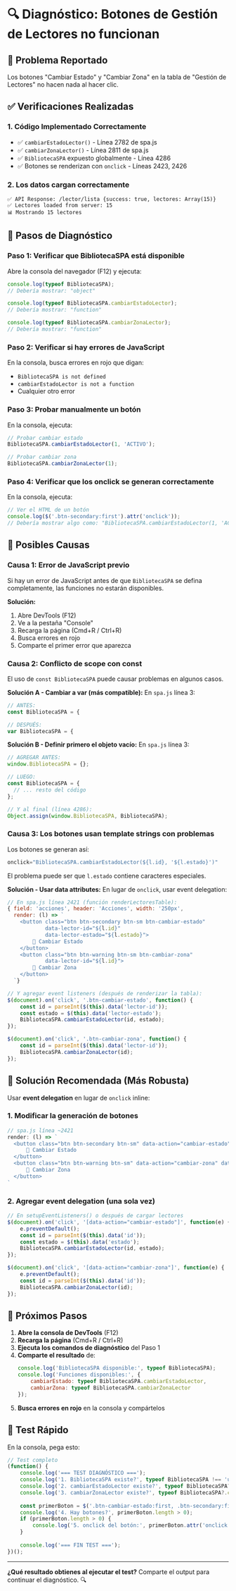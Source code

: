 # 🔍 Diagnóstico: Botones de Gestión de Lectores no funcionan

## 🐛 Problema Reportado
Los botones "Cambiar Estado" y "Cambiar Zona" en la tabla de "Gestión de Lectores" no hacen nada al hacer clic.

## ✅ Verificaciones Realizadas

### 1. Código Implementado Correctamente
- ✅ `cambiarEstadoLector()` - Línea 2782 de spa.js
- ✅ `cambiarZonaLector()` - Línea 2811 de spa.js
- ✅ `BibliotecaSPA` expuesto globalmente - Línea 4286
- ✅ Botones se renderizan con `onclick` - Líneas 2423, 2426

### 2. Los datos cargan correctamente
```
✅ API Response: /lector/lista {success: true, lectores: Array(15)}
✅ Lectores loaded from server: 15
📊 Mostrando 15 lectores
```

## 🔬 Pasos de Diagnóstico

### Paso 1: Verificar que BibliotecaSPA está disponible
Abre la consola del navegador (F12) y ejecuta:
```javascript
console.log(typeof BibliotecaSPA);
// Debería mostrar: "object"

console.log(typeof BibliotecaSPA.cambiarEstadoLector);
// Debería mostrar: "function"

console.log(typeof BibliotecaSPA.cambiarZonaLector);
// Debería mostrar: "function"
```

### Paso 2: Verificar si hay errores de JavaScript
En la consola, busca errores en rojo que digan:
- `BibliotecaSPA is not defined`
- `cambiarEstadoLector is not a function`
- Cualquier otro error

### Paso 3: Probar manualmente un botón
En la consola, ejecuta:
```javascript
// Probar cambiar estado
BibliotecaSPA.cambiarEstadoLector(1, 'ACTIVO');

// Probar cambiar zona
BibliotecaSPA.cambiarZonaLector(1);
```

### Paso 4: Verificar que los onclick se generan correctamente
En la consola, ejecuta:
```javascript
// Ver el HTML de un botón
console.log($('.btn-secondary:first').attr('onclick'));
// Debería mostrar algo como: "BibliotecaSPA.cambiarEstadoLector(1, 'ACTIVO')"
```

## 🔧 Posibles Causas

### Causa 1: Error de JavaScript previo
Si hay un error de JavaScript antes de que `BibliotecaSPA` se defina completamente, las funciones no estarán disponibles.

**Solución:**
1. Abre DevTools (F12)
2. Ve a la pestaña "Console"
3. Recarga la página (Cmd+R / Ctrl+R)
4. Busca errores en rojo
5. Comparte el primer error que aparezca

### Causa 2: Conflicto de scope con const
El uso de `const BibliotecaSPA` puede causar problemas en algunos casos.

**Solución A - Cambiar a var (más compatible):**
En `spa.js` línea 3:
```javascript
// ANTES:
const BibliotecaSPA = {

// DESPUÉS:
var BibliotecaSPA = {
```

**Solución B - Definir primero el objeto vacío:**
En `spa.js` línea 3:
```javascript
// AGREGAR ANTES:
window.BibliotecaSPA = {};

// LUEGO:
const BibliotecaSPA = {
  // ... resto del código
};

// Y al final (línea 4286):
Object.assign(window.BibliotecaSPA, BibliotecaSPA);
```

### Causa 3: Los botones usan template strings con problemas
Los botones se generan así:
```javascript
onclick="BibliotecaSPA.cambiarEstadoLector(${l.id}, '${l.estado}')"
```

El problema puede ser que `l.estado` contiene caracteres especiales.

**Solución - Usar data attributes:**
En lugar de `onclick`, usar event delegation:

```javascript
// En spa.js línea 2421 (función renderLectoresTable):
{ field: 'acciones', header: 'Acciones', width: '250px',
  render: (l) => `
    <button class="btn btn-secondary btn-sm btn-cambiar-estado" 
            data-lector-id="${l.id}" 
            data-lector-estado="${l.estado}">
        🔄 Cambiar Estado
    </button>
    <button class="btn btn-warning btn-sm btn-cambiar-zona" 
            data-lector-id="${l.id}">
        📍 Cambiar Zona
    </button>
  `}

// Y agregar event listeners (después de renderizar la tabla):
$(document).on('click', '.btn-cambiar-estado', function() {
    const id = parseInt($(this).data('lector-id'));
    const estado = $(this).data('lector-estado');
    BibliotecaSPA.cambiarEstadoLector(id, estado);
});

$(document).on('click', '.btn-cambiar-zona', function() {
    const id = parseInt($(this).data('lector-id'));
    BibliotecaSPA.cambiarZonaLector(id);
});
```

## 🎯 Solución Recomendada (Más Robusta)

Usar **event delegation** en lugar de `onclick` inline:

### 1. Modificar la generación de botones
```javascript
// spa.js línea ~2421
render: (l) => `
  <button class="btn btn-secondary btn-sm" data-action="cambiar-estado" data-id="${l.id}" data-estado="${l.estado}">
      🔄 Cambiar Estado
  </button>
  <button class="btn btn-warning btn-sm" data-action="cambiar-zona" data-id="${l.id}">
      📍 Cambiar Zona
  </button>
`
```

### 2. Agregar event delegation (una sola vez)
```javascript
// En setupEventListeners() o después de cargar lectores
$(document).on('click', '[data-action="cambiar-estado"]', function(e) {
    e.preventDefault();
    const id = parseInt($(this).data('id'));
    const estado = $(this).data('estado');
    BibliotecaSPA.cambiarEstadoLector(id, estado);
});

$(document).on('click', '[data-action="cambiar-zona"]', function(e) {
    e.preventDefault();
    const id = parseInt($(this).data('id'));
    BibliotecaSPA.cambiarZonaLector(id);
});
```

## 📝 Próximos Pasos

1. **Abre la consola de DevTools** (F12)
2. **Recarga la página** (Cmd+R / Ctrl+R)
3. **Ejecuta los comandos de diagnóstico** del Paso 1
4. **Comparte el resultado** de:
   ```javascript
   console.log('BibliotecaSPA disponible:', typeof BibliotecaSPA);
   console.log('Funciones disponibles:', {
       cambiarEstado: typeof BibliotecaSPA.cambiarEstadoLector,
       cambiarZona: typeof BibliotecaSPA.cambiarZonaLector
   });
   ```
5. **Busca errores en rojo** en la consola y compártelos

## 🚀 Test Rápido

En la consola, pega esto:
```javascript
// Test completo
(function() {
    console.log('=== TEST DIAGNÓSTICO ===');
    console.log('1. BibliotecaSPA existe?', typeof BibliotecaSPA !== 'undefined');
    console.log('2. cambiarEstadoLector existe?', typeof BibliotecaSPA?.cambiarEstadoLector === 'function');
    console.log('3. cambiarZonaLector existe?', typeof BibliotecaSPA?.cambiarZonaLector === 'function');
    
    const primerBoton = $('.btn-cambiar-estado:first, .btn-secondary:first');
    console.log('4. Hay botones?', primerBoton.length > 0);
    if (primerBoton.length > 0) {
        console.log('5. onclick del botón:', primerBoton.attr('onclick'));
    }
    
    console.log('=== FIN TEST ===');
})();
```

---

**¿Qué resultado obtienes al ejecutar el test?** Comparte el output para continuar el diagnóstico. 🔍

